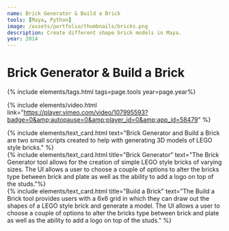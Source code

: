 ```yaml
---
name: Brick Generator & Build a Brick
tools: [Maya, Python]
image: /assets/portfolio/thumbnails/bricks.png
description: Create different shape brick models in Maya.
year: 2014
---
```


# Brick Generator & Build a Brick
{% include elements/tags.html tags=page.tools year=page.year%}


{% include elements/video.html link="https://player.vimeo.com/video/107995593?badge=0&amp;autopause=0&amp;player_id=0&amp;app_id=58479" %}

<div class="row justify-content-left align-items-left">
    <div class="col">
        {% include elements/text_card.html text="Brick Generator and Build a Brick are two small scripts created to help with generating 3D models of LEGO style bricks." %}
</div>
</div>
<div class="row justify-content-left align-items-left">
    <div class="col-md-6">
    {% include elements/text_card.html title="Brick Generator" text="The Brick Generator tool allows for the creation of simple LEGO style bricks of varying sizes. The UI allows a user to choose a couple of options to alter the bricks type between brick and plate as well as the ability to add a logo on top of the studs."%}
    </div>
<div class="col-md-6">
{% include elements/text_card.html title="Build a Brick" text="The Build a Brick tool provides users with a 6x6 grid in which they can draw out the shapes of a LEGO style brick and generate a model. The UI allows a user to choose a couple of options to alter the bricks type between brick and plate as well as the ability to add a logo on top of the studs." %}
</div>
</div>
